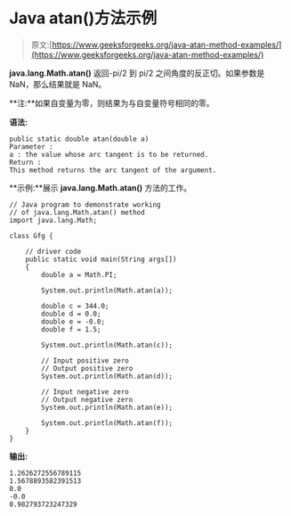 # Java atan()方法示例

> 原文:[https://www.geeksforgeeks.org/java-atan-method-examples/](https://www.geeksforgeeks.org/java-atan-method-examples/)

**java.lang.Math.atan()** 返回-pi/2 到 pi/2 之间角度的反正切。如果参数是 NaN，那么结果就是 NaN。

**注:**如果自变量为零，则结果为与自变量符号相同的零。

**语法:**

```
public static double atan(double a)
Parameter :
a : the value whose arc tangent is to be returned.
Return :
This method returns the arc tangent of the argument.
```

**示例:**展示 **java.lang.Math.atan()** 方法的工作。

```
// Java program to demonstrate working
// of java.lang.Math.atan() method
import java.lang.Math;

class Gfg {

    // driver code
    public static void main(String args[])
    {
        double a = Math.PI;

        System.out.println(Math.atan(a));

        double c = 344.0;
        double d = 0.0;
        double e = -0.0;
        double f = 1.5;

        System.out.println(Math.atan(c));

        // Input positive zero
        // Output positive zero
        System.out.println(Math.atan(d));

        // Input negative zero
        // Output negative zero
        System.out.println(Math.atan(e));

        System.out.println(Math.atan(f));
    }
}
```

**输出:**

```
1.2626272556789115
1.5678893582391513
0.0
-0.0
0.982793723247329

```